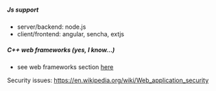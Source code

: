 ##### Js support
* server/backend: node.js
* client/frontend: angular, sencha, extjs

#####  C++ web frameworks (yes, I know...)
 * see web frameworks section [here](CppLibs.md)

Security issues: https://en.wikipedia.org/wiki/Web_application_security
